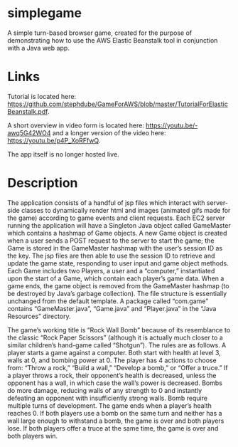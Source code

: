 # simplegame
A simple turn-based browser game, created for the purpose of demonstrating how to use the AWS Elastic Beanstalk tool in conjunction with a Java web app.

# Links
Tutorial is located here: https://github.com/stephdube/GameForAWS/blob/master/TutorialForElasticBeanstalk.pdf.

A short overview in video form is located here: https://youtu.be/-awq5G42WO4 and a longer version of the video here: https://youtu.be/p4P_XoRFfwQ.

The app itself is no longer hosted live.

# Description
The application consists of a handful of jsp files which interact with server-side classes to dynamically render html and images (animated gifs made for the game) according to game events and client requests. Each EC2 server running the application will have a Singleton Java object called GameMaster which contains a hashmap of Game objects. A new Game object is created when a user sends a POST request to the server to start the game; the Game is stored in the GameMaster hashmap with the user’s session ID as the key. The jsp files are then able to use the session ID to retrieve and update the game state, responding to user input and game object methods. Each Game includes two Players, a user and a “computer,” instantiated upon the start of a Game, which contain each player’s game data. When a game ends, the game object is removed from the GameMaster hashmap (to be destroyed by Java’s garbage collection). The file structure is essentially unchanged from the default template. A package called “com.game” contains “GameMaster.java”, “Game.java” and “Player.java” in the “Java Resources” directory.

The game’s working title is “Rock Wall Bomb” because of its resemblance to the classic “Rock Paper Scissors” (although it is actually much closer to a similar children’s hand-game called “Shotgun”). The rules are as follows. A player starts a game against a computer. Both start with health at level 3, walls at 0, and bombing power at 0. The player has 4 actions to choose from: “Throw a rock,” “Build a wall,” “Develop a bomb,” or “Offer a truce.” If a player throws a rock, their opponent’s health is decreased, unless the opponent has a wall, in which case the wall’s power is decreased. Bombs do more damage, reducing walls of any strength to 0 and instantly defeating an opponent with insufficiently strong walls. Bomb require multiple turns of development. The game ends when a player’s health reaches 0. If both players use a bomb on the same turn and neither has a wall large enough to withstand a bomb, the game is over and both players lose. If both players offer a truce at the same time, the game is over and both players win. 
